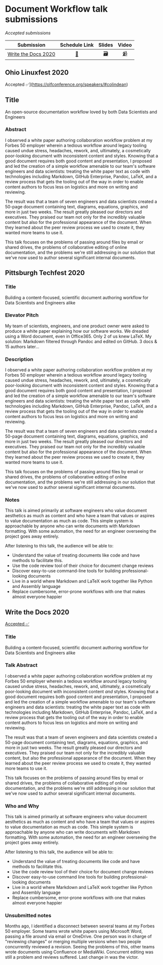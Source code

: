 # Document Workflow talk submissions

_Accepted submissions_

| Submission                                  | Schedule Link                                                                          | Slides | Video                     |
|---------------------------------------------|:------------------------------------------------------------------------------------:|:----:|:----------------------:|
| [Write the Docs 2020](#write-the-docs-2020) | [:link:](https://www.writethedocs.org/conf/portland/2020/speakers/#speaker-colin-dean) | [:card_file_box:](https://speakerdeck.com/colindean/building-a-content-focused-scientific-document-authoring-workflow-for-data-scientists-and-engineers-alike) | [:video_camera:](https://www.youtube.com/watch?v=m1Lhy3fheuY) |

## Ohio Linuxfest 2020

Accepted :white_check_mark:](https://olfconference.org/speakers/#colindean)

## Title

An open-source documentation workflow loved by both Data Scientists and Engineers

### Abstract

I observed a white paper authoring collaboration workflow problem at my Forbes 50 employer wherein a tedious workflow around legacy tooling caused undue stress, headaches, rework, and, ultimately, a cosmetically poor-looking document with inconsistent content and styles. Knowing that a good document requires both good content and presentation, I proposed and led the creation of a simple workflow amenable to our team's software engineers and data scientists: treating the white paper text as code with technologies including Markdown, GitHub Enterprise, Pandoc, LaTeX, and a review process that gets the tooling out of the way in order to enable content authors to focus less on logistics and more on writing and reviewing.

The result was that a team of seven engineers and data scientists created a 50-page document containing text, diagrams, equations, graphics, and more in just two weeks. The result greatly pleased our directors and executives. They praised our team not only for the incredibly valuable content but also for the professional appearance of the document. When they learned about the peer review process we used to create it, they wanted more teams to use it.

This talk focuses on the problems of passing around files by email or shared drives, the problems of collaborative editing of online documentation, and the problems we're still addressing in our solution that we've now used to author several significant internal documents.

## Pittsburgh Techfest 2020

### Title

Building a content-focused, scientific document authoring workflow for Data Scientists and Engineers alike

### Elevator Pitch

My team of scientists, engineers, and one product owner were asked to produce a white paper explaining how our software works. We dreaded using a Word document, even in Office365. Only 2 of us knew LaTeX. My solution: Markdown filtered through Pandoc and edited on GitHub. 3 docs & 15 authors later…

### Description

I observed a white paper authoring collaboration workflow problem at my Forbes 50 employer wherein a tedious workflow around legacy tooling caused undue stress, headaches, rework, and, ultimately, a cosmetically poor-looking document with inconsistent content and styles. Knowing that a good document requires both good content and presentation, I proposed and led the creation of a simple workflow amenable to our team's software engineers and data scientists: treating the white paper text as code with technologies including Markdown, GitHub Enterprise, Pandoc, LaTeX, and a review process that gets the tooling out of the way in order to enable content authors to focus less on logistics and more on writing and reviewing.

The result was that a team of seven engineers and data scientists created a 50-page document containing text, diagrams, equations, graphics, and more in just two weeks. The result greatly pleased our directors and executives. They praised our team not only for the incredibly valuable content but also for the professional appearance of the document. When they learned about the peer review process we used to create it, they wanted more teams to use it.

This talk focuses on the problems of passing around files by email or shared drives, the problems of collaborative editing of online documentation, and the problems we're still addressing in our solution that we've now used to author several significant internal documents.

### Notes

This talk is aimed primarily at software engineers who value document aesthetics as much as content and who have a team that values or aspires to value documentation as much as code. This simple system is approachable by anyone who can write documents with Markdown formatting. With some automation, the need for an engineer overseeing the project goes away entirely.

After listening to this talk, the audience will be able to:

* Understand the value of treating documents like code and have methods to facilitate this.
* Use the code review tool of their choice for document change reviews
* Discover easy-to-use command-line tools for building professional-looking documents
* Live in a world where Markdown and LaTeX work together like Python and Assembly language
* Replace cumbersome, error-prone workflows with one that makes almost everyone happier

## Write the Docs 2020

[Accepted :white_check_mark:](https://www.writethedocs.org/conf/portland/2020/speakers/#speaker-colin-dean)

### Title

Building a content-focused, scientific document authoring workflow for Data Scientists and Engineers alike

### Talk Abstract

I observed a white paper authoring collaboration workflow problem at my Forbes 50 employer wherein a tedious workflow around legacy tooling caused undue stress, headaches, rework, and, ultimately, a cosmetically poor-looking document with inconsistent content _and_ styles. Knowing that a good document requires both good content and presentation, I proposed and led the creation of a simple workflow amenable to our team's software engineers and data scientists: treating the white paper text as code with technologies including Markdown, GitHub Enterprise, Pandoc, LaTeX, and a review process that gets the tooling out of the way in order to enable content authors to focus less on logistics and more on writing and reviewing.

The result was that a team of seven engineers and data scientists created a 50-page document containing text, diagrams, equations, graphics, and more in just two weeks. The result greatly pleased our directors and executives. They praised our team not only for the incredibly valuable content, but also the professional appearance of the document. When they learned about the peer review process we used to create it, they wanted more teams to use it.

This talk focuses on the problems of passing around files by email or shared drives, the problems of collaborative editing of online documentation, and the problems we're still addressing in our solution that we've now used to author several significant internal documents.

### Who and Why

This talk is aimed primarily at software engineers who value document aesthetics as much as content and who have a team that values or aspires to value documentation as much as code. This simple system is approachable by anyone who can write documents with Markdown formatting. With some automation, the need for an engineer overseeing the project goes away entirely.

After listening to this talk, the audience will be able to:

* Understand the value of treating documents like code and have methods to facilitate this.
* Use the code review tool of their choice for document change reviews
* Discover easy-to-use command line tools for building professional-looking documents
* Live in a world where Markdown and LaTeX work together like Python and Assembly language
* Replace cumbersome, error-prone workflows with one that makes almost everyone happier

### Unsubmitted notes

Months ago, I identified a disconnect between several teams at my Forbes 50 employer. Some teams wrote white papers using Microsoft Word, passing a file around via email or OneDrive. One person was in charge of "reviewing changes" or merging multiple versions when two people concurrently reviewed a revision. Seeing the problems of this, other teams wrote documents using Confluence or MediaWiki. Concurrent editing was still a problem and reviews suffered. Last change in was the victor.
